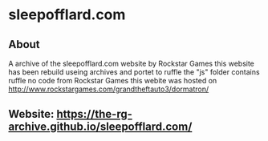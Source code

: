 # sleepofflard.com

## About
A archive of the sleepofflard.com website by Rockstar Games
this website has been rebuild useing archives and portet to ruffle
the "js" folder contains ruffle no code from Rockstar Games
this webite was hosted on http://www.rockstargames.com/grandtheftauto3/dormatron/

## Website: https://the-rg-archive.github.io/sleepofflard.com/
